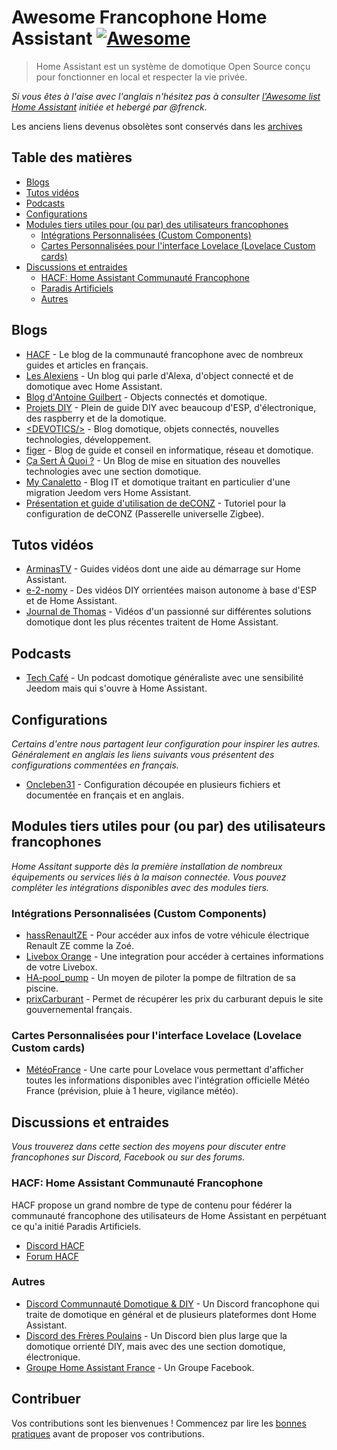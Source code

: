 # Awesome Francophone Home Assistant [![Awesome](https://awesome.re/badge.svg)](https://awesome.re)

> Home Assistant est un système de domotique Open Source conçu pour fonctionner en local et respecter la vie privée.

_Si vous êtes à l'aise avec l'anglais n'hésitez pas à consulter [l'Awesome list
Home Assistant](https://www.awesome-ha.com/) initiée et hebergé par @frenck._

Les anciens liens devenus obsolètes sont conservés dans les [archives](archives.md)

<!--lint disable awesome-toc-->
## Table des matières

- [Blogs](#blogs)
- [Tutos vidéos](#tutos-vidéos)
- [Podcasts](#podcasts)
- [Configurations](#configurations)
- [Modules tiers utiles pour (ou par) des utilisateurs francophones](#modules-tiers-utiles-pour-ou-par-des-utilisateurs-francophones)
  - [Intégrations Personnalisées (Custom Components)](#intégrations-personnalisées-custom-components)
  - [Cartes Personnalisées pour l'interface Lovelace (Lovelace Custom cards)](#cartes-personnalisées-pour-linterface-lovelace-lovelace-custom-cards)
- [Discussions et entraides](#discussions-et-entraides)
  - [HACF: Home Assistant Communauté Francophone](#hacf-home-assistant-communauté-francophone)
  - [Paradis Artificiels](#paradis-artificiels)
  - [Autres](#autres)

## Blogs

- [HACF](https://hacf.fr) - Le blog de la communauté francophone avec de nombreux guides et articles en français.
- [Les Alexiens](https://www.lesalexiens.fr/) - Un blog qui parle d'Alexa, d'object connecté et de domotique avec Home Assistant.
- [Blog d'Antoine Guilbert](https://www.antoineguilbert.fr/category/domotique/) - Objects connectés et domotique.
- [Projets DIY](https://projetsdiy.fr) - Plein de guide DIY avec beaucoup d'ESP, d'électronique, des raspberry et de la domotique.
- [&lt;DEVOTICS/&gt;](https://devotics.fr/) - Blog domotique, objets connectés, nouvelles technologies, développement.
- [figer](https://www.figer.com/) - Blog de guide et conseil en informatique, réseau et domotique.
- [Ça Sert À Quoi ?](https://www.ca-sert-a-quoi.com/tag/domotique/) - Un Blog de mise en situation des nouvelles technologies avec une section domotique.
- [My Canaletto](https://www.canaletto.fr/) - Blog IT et domotique traitant en particulier d'une migration Jeedom vers Home Assistant.
- [Présentation et guide d'utilisation de deCONZ](https://presentationdeconz.wordpress.com/) - Tutoriel pour la configuration de deCONZ (Passerelle universelle Zigbee).

## Tutos vidéos

- [ArminasTV](https://www.youtube.com/channel/UCLoLYGnh66x9cMee-qBi3XQ) - Guides vidéos dont une aide au démarrage sur Home Assistant.
- [e-2-nomy](https://www.youtube.com/channel/UCaSQ9Wl2KWUvQmTRV26O96Q/) - Des vidéos DIY orrientées maison autonome à base d'ESP et de Home Assistant.
- [Journal de Thomas](https://www.youtube.com/channel/UCRJE6Yb_R3Xei-QGcy_Qwhw) - Vidéos d'un passionné sur différentes solutions domotique dont les plus récentes traitent de Home Assistant.

## Podcasts

- [Tech Café](https://techcafe.fr/category/domotique-podcast-maison-connectee/) - Un podcast domotique généraliste avec une sensibilité Jeedom mais qui s'ouvre à Home Assistant.

## Configurations

_Certains d'entre nous partagent leur configuration pour inspirer les autres. Généralement en anglais les liens suivants vous présentent des configurations commentées en français._

- [Oncleben31](https://github.com/oncleben31/home-assistant-config) - Configuration découpée en plusieurs fichiers et documentée en français et en anglais.

## Modules tiers utiles pour (ou par) des utilisateurs francophones

_Home Assitant supporte dès la première installation de nombreux équipements ou services liés à la maison connectée. Vous pouvez compléter les intégrations disponibles avec des modules tiers._

### Intégrations Personnalisées (Custom Components)

- [hassRenaultZE](https://github.com/epenet/hassRenaultZE) - Pour accéder aux infos de votre véhicule électrique Renault ZE comme la Zoé.
- [Livebox Orange](https://github.com/Cyr-ius/hass-livebox-component) - Une integration pour accéder à certaines informations de votre Livebox.
- [HA-pool_pump](https://github.com/oncleben31/ha-pool_pump) - Un moyen de piloter la pompe de filtration de sa piscine.
- [prixCarburant](https://github.com/max5962/prixCarburant-home-assistant) - Permet de récupérer les prix du carburant depuis le site gouvernemental français.

### Cartes Personnalisées pour l'interface Lovelace (Lovelace Custom cards)

- [MétéoFrance](https://github.com/hacf-fr/lovelace-meteofrance-weather-card) - Une carte pour Lovelace vous permettant d'afficher toutes les informations disponibles avec l'intégration officielle Météo France (prévision, pluie à 1 heure, vigilance météo).

## Discussions et entraides

_Vous trouverez dans cette section des moyens pour discuter entre francophones sur Discord, Facebook ou sur des forums._

### HACF: Home Assistant Communauté Francophone

HACF propose un grand nombre de type de contenu pour fédérer la communauté francophone des utilisateurs de Home Assistant en perpétuant ce qu'a initié Paradis Artificiels.

- [Discord HACF](https://discord.gg/uybmhR)
- [Forum HACF](https://forum.hacf.fr/)

### Autres

- [Discord Communnauté Domotique & DIY](https://discordapp.com/channels/517999856116039698/517999856116039700/518176946052661248) - Un Discord francophone qui traite de domotique en général et de plusieurs plateformes dont Home Assistant.
- [Discord des Frères Poulains](https://lfp.yt/discord) - Un Discord bien plus large que la domotique orrienté DIY, mais avec des une section domotique, électronique.
- [Groupe Home Assistant France](https://www.facebook.com/groups/HomeAssistantFrance/) - Un Groupe Facebook.

## Contribuer

Vos contributions sont les bienvenues ! Commencez par lire les [bonnes pratiques](contributing.md) avant de proposer vos contributions.
